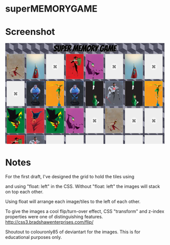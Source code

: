 # superMEMORYGAME


# Screenshot
![screenshot](memorygamess.png)

# Notes
For the first draft, I've designed the grid to hold the tiles using <div> and using "float: left" in the CSS.
Without "float: left" the images will stack on top each other.

Using float will arrange each image/tiles to the left of each other.

To give the images a cool flip/turn-over effect, CSS "transform" and z-index properties were one of distinguishing features.
http://css3.bradshawenterprises.com/flip/

Shoutout to colouronly85 of deviantart for the images. This is for educational purposes only.






